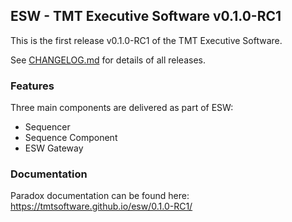 ## ESW - TMT Executive Software v0.1.0-RC1

This is the first release v0.1.0-RC1 of the TMT Executive Software.

See [CHANGELOG.md](../CHANGELOG.md) for details of all releases.

### Features
Three main components are delivered as part of ESW:
* Sequencer
* Sequence Component
* ESW Gateway

### Documentation

Paradox documentation can be found here: https://tmtsoftware.github.io/esw/0.1.0-RC1/
